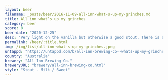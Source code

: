 ```yaml
---
layout: beer
filename: _posts/beer/2016-11-09-all-inn-what-s-up-my-grinches.md
title: All inn what’s up my grinches
category: beer
score: 8
beer-date: "2020-12-25"
desc: "Very light on the vanilla but otherwise a good stout. There is a bit of sweetness which probably goes against the name. One of those beers that gets better thee more you drink"
permalink: /beer/:title.html
img: /img/list/all-inn-what-s-up-my-grinches.jpeg
untappd: "https://untappd.com/b/all-inn-brewing-co--whats-up-my-grinches/4061587"
country: "Australia"
brewery: "All Inn Brewing Co."
breweryURL: "brewery/all-inn-brewing-co.html"
style: "Stout - Milk / Sweet"
---
```

